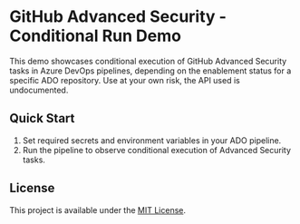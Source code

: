 # GitHub Advanced Security - Conditional Run Demo
This demo showcases conditional execution of GitHub Advanced Security tasks in Azure DevOps pipelines, depending on the enablement status for a specific ADO repository. Use at your own risk, the API used is undocumented.

## Quick Start
1. Set required secrets and environment variables in your ADO pipeline.
2. Run the pipeline to observe conditional execution of Advanced Security tasks.

## License
This project is available under the [MIT License](LICENSE).
